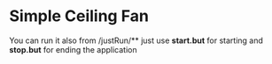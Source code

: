 # Simple Ceiling Fan

You can run it also from /justRun/**
just use <b>start.but</b> for starting and <b>stop.but</b> for ending the application
 
